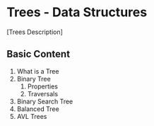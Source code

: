 # Trees - Data Structures
[Trees Description]

## Basic Content
1. What is a Tree
2. Binary Tree
    1. Properties
    2. Traversals
3. Binary Search Tree
4. Balanced Tree
5. AVL Trees
